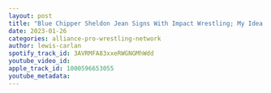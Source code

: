 ```yaml
---
layout: post
title: "Blue Chipper Sheldon Jean Signs With Impact Wrestling; My Idea For An Impact Wrestling Tournament"
date: 2023-01-26
categories: alliance-pro-wrestling-network
author: lewis-carlan
spotify_track_id: 3AVRMFA83xxeRWGNGMhWdd
youtube_video_id: 
apple_track_id: 1000596653055
youtube_metadata: 
---
```

